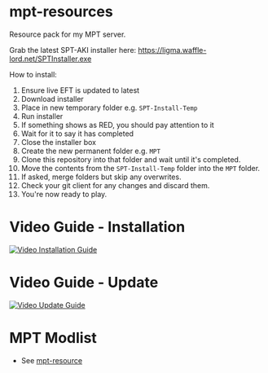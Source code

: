 # mpt-resources
Resource pack for my MPT server.

Grab the latest SPT-AKI installer here: https://ligma.waffle-lord.net/SPTInstaller.exe

How to install:
1. Ensure live EFT is updated to latest
2. Download installer
3. Place in new temporary folder e.g. `SPT-Install-Temp`
4. Run installer
5. If something shows as RED, you should pay attention to it
6. Wait for it to say it has completed
7. Close the installer box
8. Create the new permanent folder e.g. `MPT`
9. Clone this repository into that folder and wait until it's completed.
10. Move the contents from the `SPT-Install-Temp` folder into the `MPT` folder.
11. If asked, merge folders but skip any overwrites.
12. Check your git client for any changes and discard them.
13. You're now ready to play.

# Video Guide - Installation
[![Video Installation Guide](https://i3.ytimg.com/vi/TSohCwwMw_c/maxresdefault.jpg)](https://youtu.be/TSohCwwMw_c "Video Installation Guide")  

# Video Guide - Update
[![Video Update Guide](https://i3.ytimg.com/vi/BHYPlnRZbGM/maxresdefault.jpg)](https://www.youtube.com/watch?v=BHYPlnRZbGM "Video Update Guide")  

# MPT Modlist
- See [mpt-resource](https://github.com/IAMBUDE/mpt-resources)
